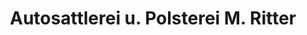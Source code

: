 ---
title: "Autosattlerei u. Polsterei M. Ritter"
url: /landau-in-der-pfalz/autosattlerei-u-polsterei-m-ritter/
shop: Autowerkstatt
---